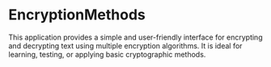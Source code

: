 # EncryptionMethods
This application provides a simple and user-friendly interface for encrypting and decrypting text using multiple encryption algorithms. It is ideal for learning, testing, or applying basic cryptographic methods.

